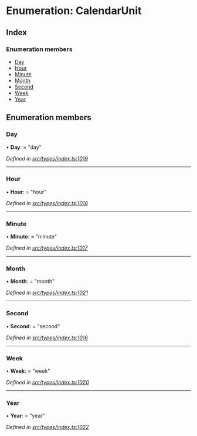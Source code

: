 # Enumeration: CalendarUnit

## Index

### Enumeration members

* [Day](calendarunit.md#day)
* [Hour](calendarunit.md#hour)
* [Minute](calendarunit.md#minute)
* [Month](calendarunit.md#month)
* [Second](calendarunit.md#second)
* [Week](calendarunit.md#week)
* [Year](calendarunit.md#year)

## Enumeration members

###  Day

• **Day**: = "day"

*Defined in [src/types/index.ts:1019](https://github.com/PolymathNetwork/polymesh-sdk/blob/56921667/src/types/index.ts#L1019)*

___

###  Hour

• **Hour**: = "hour"

*Defined in [src/types/index.ts:1018](https://github.com/PolymathNetwork/polymesh-sdk/blob/56921667/src/types/index.ts#L1018)*

___

###  Minute

• **Minute**: = "minute"

*Defined in [src/types/index.ts:1017](https://github.com/PolymathNetwork/polymesh-sdk/blob/56921667/src/types/index.ts#L1017)*

___

###  Month

• **Month**: = "month"

*Defined in [src/types/index.ts:1021](https://github.com/PolymathNetwork/polymesh-sdk/blob/56921667/src/types/index.ts#L1021)*

___

###  Second

• **Second**: = "second"

*Defined in [src/types/index.ts:1016](https://github.com/PolymathNetwork/polymesh-sdk/blob/56921667/src/types/index.ts#L1016)*

___

###  Week

• **Week**: = "week"

*Defined in [src/types/index.ts:1020](https://github.com/PolymathNetwork/polymesh-sdk/blob/56921667/src/types/index.ts#L1020)*

___

###  Year

• **Year**: = "year"

*Defined in [src/types/index.ts:1022](https://github.com/PolymathNetwork/polymesh-sdk/blob/56921667/src/types/index.ts#L1022)*

